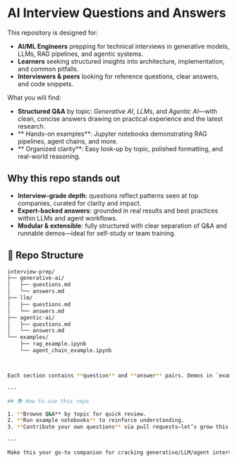 # AI Interview Questions and Answers

This repository is designed for:

- **AI/ML Engineers** prepping for technical interviews in generative models, LLMs, RAG pipelines, and agentic systems.  
- **Learners** seeking structured insights into architecture, implementation, and common pitfalls.  
- **Interviewers & peers** looking for reference questions, clear answers, and code snippets.

What you will find:

- **Structured Q&A** by topic: *Generative AI*, *LLMs*, and *Agentic AI*—with clean, concise answers drawing on practical experience and the latest research.  
- ** Hands-on examples**: Jupyter notebooks demonstrating RAG pipelines, agent chains, and more.  
- ** Organized clarity**: Easy look-up by topic, polished formatting, and real-world reasoning.



## Why this repo stands out

- **Interview-grade depth**: questions reflect patterns seen at top companies, curated for clarity and impact.  
- **Expert-backed answers**: grounded in real results and best practices within LLMs and agent workflows.  
- **Modular & extensible**: fully structured with clear separation of Q&A and runnable demos—ideal for self-study or team training.



## 📂 Repo Structure
```bash
interview-prep/
├── generative-ai/
│   ├── questions.md
│   └── answers.md
├── llm/
│   ├── questions.md
│   └── answers.md
├── agentic-ai/
│   ├── questions.md
│   └── answers.md
└── examples/
    ├── rag_example.ipynb
    └── agent_chain_example.ipynb



Each section contains **question** and **answer** pairs. Demos in `examples/` complement theory with runnable code.

---

## 📚 How to use this repo

1. **Browse Q&A** by topic for quick review.  
2. **Run example notebooks** to reinforce understanding.  
3. **Contribute your own questions** via pull requests—let’s grow this resource together!

---

Make this your go-to companion for cracking generative/LLM/agent interviews—with clarity, confidence, and code. Let’s master AI, one question at a time. 💡

